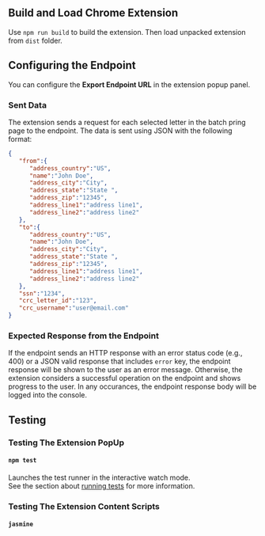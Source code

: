 ## Build and Load Chrome Extension

Use `npm run build` to build the extension. Then load unpacked extension from `dist` folder.

## Configuring the Endpoint

You can configure the **Export Endpoint URL** in the extension popup panel.

### Sent Data
The extension sends a request for each selected letter in the batch pring page to the endpoint. The data is sent using JSON with the following format:

```json
{
   "from":{
      "address_country":"US",
      "name":"John Doe",
      "address_city":"City",
      "address_state":"State ",
      "address_zip":"12345",
      "address_line1":"address line1",
      "address_line2":"address line2"  
   },
   "to":{
      "address_country":"US",
      "name":"John Doe",
      "address_city":"City",
      "address_state":"State ",
      "address_zip":"12345",
      "address_line1":"address line1",
      "address_line2":"address line2"
   },
   "ssn":"1234",
   "crc_letter_id":"123",
   "crc_username":"user@email.com"
}
```
### Expected Response from the Endpoint

If the endpoint sends an HTTP response with an error status code (e.g., 400) or a JSON valid response that includes `error` key, the endpoint response will be shown to the user as an error message. Otherwise, the extension considers a successful operation on the endpoint and shows progress to the user. In any occurances, the endpoint response body will be logged into the console.

## Testing

### Testing The Extension PopUp
#### `npm test`

Launches the test runner in the interactive watch mode.\
See the section about [running tests](https://facebook.github.io/create-react-app/docs/running-tests) for more information.

### Testing The Extension Content Scripts
#### `jasmine`
